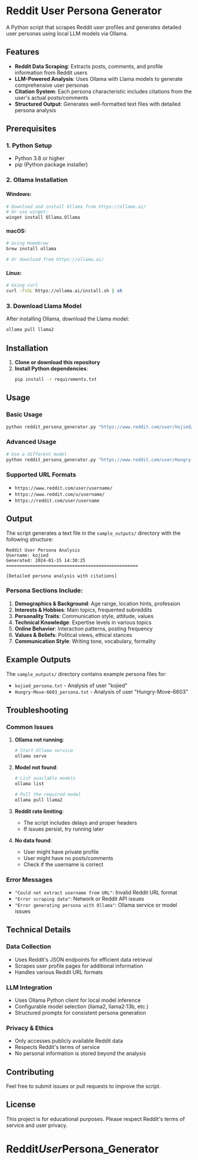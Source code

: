 # Reddit User Persona Generator

A Python script that scrapes Reddit user profiles and generates detailed user personas using local LLM models via Ollama.

## Features

- **Reddit Data Scraping**: Extracts posts, comments, and profile information from Reddit users
- **LLM-Powered Analysis**: Uses Ollama with Llama models to generate comprehensive user personas
- **Citation System**: Each persona characteristic includes citations from the user's actual posts/comments
- **Structured Output**: Generates well-formatted text files with detailed persona analysis

## Prerequisites

### 1. Python Setup
- Python 3.8 or higher
- pip (Python package installer)

### 2. Ollama Installation

#### Windows:
```bash
# Download and install Ollama from https://ollama.ai/
# Or use winget:
winget install Ollama.Ollama
```

#### macOS:
```bash
# Using Homebrew
brew install ollama

# Or download from https://ollama.ai/
```

#### Linux:
```bash
# Using curl
curl -fsSL https://ollama.ai/install.sh | sh
```

### 3. Download Llama Model
After installing Ollama, download the Llama model:
```bash
ollama pull llama2
```

## Installation

1. **Clone or download this repository**
2. **Install Python dependencies**:
   ```bash
   pip install -r requirements.txt
   ```

## Usage

### Basic Usage
```bash
python reddit_persona_generator.py "https://www.reddit.com/user/kojied/"
```

### Advanced Usage
```bash
# Use a different model
python reddit_persona_generator.py "https://www.reddit.com/user/Hungry-Move-6603/" --model llama2:13b
```

### Supported URL Formats
- `https://www.reddit.com/user/username/`
- `https://www.reddit.com/u/username/`
- `https://reddit.com/user/username`

## Output

The script generates a text file in the `sample_outputs/` directory with the following structure:

```
Reddit User Persona Analysis
Username: kojied
Generated: 2024-01-15 14:30:25
==================================================

[Detailed persona analysis with citations]
```

### Persona Sections Include:
1. **Demographics & Background**: Age range, location hints, profession
2. **Interests & Hobbies**: Main topics, frequented subreddits
3. **Personality Traits**: Communication style, attitude, values
4. **Technical Knowledge**: Expertise levels in various topics
5. **Online Behavior**: Interaction patterns, posting frequency
6. **Values & Beliefs**: Political views, ethical stances
7. **Communication Style**: Writing tone, vocabulary, formality

## Example Outputs

The `sample_outputs/` directory contains example persona files for:
- `kojied_persona.txt` - Analysis of user "kojied"
- `Hungry-Move-6603_persona.txt` - Analysis of user "Hungry-Move-6603"

## Troubleshooting

### Common Issues

1. **Ollama not running**:
   ```bash
   # Start Ollama service
   ollama serve
   ```

2. **Model not found**:
   ```bash
   # List available models
   ollama list
   
   # Pull the required model
   ollama pull llama2
   ```

3. **Reddit rate limiting**:
   - The script includes delays and proper headers
   - If issues persist, try running later

4. **No data found**:
   - User might have private profile
   - User might have no posts/comments
   - Check if the username is correct

### Error Messages

- `"Could not extract username from URL"`: Invalid Reddit URL format
- `"Error scraping data"`: Network or Reddit API issues
- `"Error generating persona with Ollama"`: Ollama service or model issues

## Technical Details

### Data Collection
- Uses Reddit's JSON endpoints for efficient data retrieval
- Scrapes user profile pages for additional information
- Handles various Reddit URL formats

### LLM Integration
- Uses Ollama Python client for local model inference
- Configurable model selection (llama2, llama2:13b, etc.)
- Structured prompts for consistent persona generation

### Privacy & Ethics
- Only accesses publicly available Reddit data
- Respects Reddit's terms of service
- No personal information is stored beyond the analysis

## Contributing

Feel free to submit issues or pull requests to improve the script.

## License

This project is for educational purposes. Please respect Reddit's terms of service and user privacy.
# R e d d i t _ U s e r _ P e r s o n a _ G e n e r a t o r 
 
 
